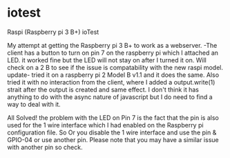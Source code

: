 # iotest
Raspi (Raspberry pi 3 B+) ioTest

My attempt at getting the Raspberry pi 3 B+ to work as a webserver.
-The client has a button to turn on pin 7 on the raspberry pi which I attached an LED.
it worked fine but the LED will not stay on after I turned it on. Will check on a 2 B to see if the issue is compatability with the new raspi model.
update- tried it on a raspberry pi 2 Model B v1.1 and it does the same. Also tried it with no interaction from the client, where I added a output.write(1) strait after the output is created and same effect.
I don't think it has anything to do with the async nature of javascript but I do need to find a way to deal with it.

All Solved! the problem with the LED on Pin 7 is the fact that the pin is also used for the 1 wire interface which I had enabled on the Raspberry pi configuration file. So Or you disable the 1 wire interface and use the pin & GPIO-04 or use another pin.
Please note that you may have a similar issue with another pin so check.

